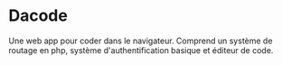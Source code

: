 # Dacode
 Une web app pour coder dans le navigateur.
 Comprend un système de routage en php, système d'authentification basique et éditeur de code.
